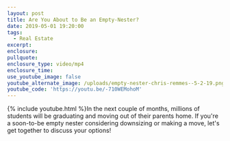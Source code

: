 ```yaml
---
layout: post
title: Are You About to Be an Empty-Nester?
date: 2019-05-01 19:20:00
tags:
  - Real Estate
excerpt:
enclosure:
pullquote:
enclosure_type: video/mp4
enclosure_time:
use_youtube_image: false
youtube_alternate_image: /uploads/empty-nester-chris-remmes--5-2-19.png
youtube_code: 'https://youtu.be/-710WEMohoM'
---
```


{% include youtube.html %}In the next couple of months, millions of students will be graduating and moving out of their parents home. If you're a soon-to-be empty nester considering downsizing or making a move, let's get together to discuss your options\!
